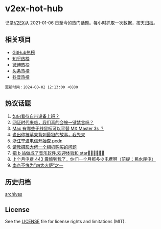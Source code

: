 # v2ex-hot-hub

 记录[V2EX](https://www.v2ex.com/)从 2021-01-06 日至今的热门话题。每小时抓取一次数据，按天[归档](archives)。
 
 ## 相关项目

- [GitHub热榜](https://github.com/lonnyzhang423/github-hot-hub)
- [知乎热榜](https://github.com/lonnyzhang423/zhihu-hot-hub)
- [微博热榜](https://github.com/lonnyzhang423/weibo-hot-hub)
- [头条热榜](https://github.com/lonnyzhang423/toutiao-hot-hub)
- [抖音热榜](https://github.com/lonnyzhang423/douyin-hot-hub)


 `更新时间：2024-08-02 12:13:00 +0800`

## 热议话题

1. [如何看待自带设备上班？](https://www.v2ex.com/t/1061709)
1. [网证时代来临，我们真的会被一键禁言吗？](https://www.v2ex.com/t/1061917)
1. [Mac 有哪些无线鼠标可以平替 MX Master 3s ？](https://www.v2ex.com/t/1061742)
1. [说出你被苹果背刺最狠的故事，我先来](https://www.v2ex.com/t/1061781)
1. [浙江宁波电信开始查 pcdn](https://www.v2ex.com/t/1061704)
1. [请教摄影大佬一个相机购买的问题](https://www.v2ex.com/t/1061896)
1. [把 b 站做成了音乐软件,欢迎体验和 star👏👏👏👏👏👏](https://www.v2ex.com/t/1061721)
1. [上个月电费 443 震惊到我了，你们一个月都多少电费啊（前提：民水民电）](https://www.v2ex.com/t/1061951)
1. [南京不愧为”四大火炉“之一](https://www.v2ex.com/t/1061891)

## 历史归档

[archives](archives)

## License

See the [LICENSE](LICENSE) file for license rights and limitations (MIT).
